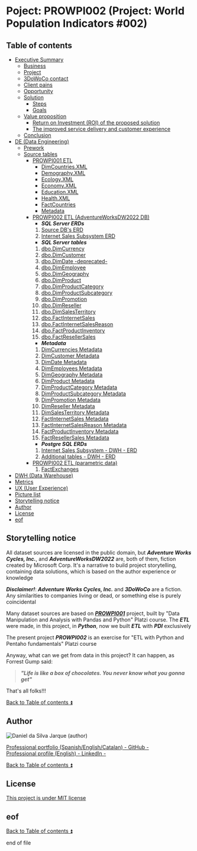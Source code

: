 # Poject: PROWPI002 (Project: World Population Indicators #002)

<!-- TOC -->
## Table of contents

<a id="table-of-contents"></a>

- [Executive Summary](docs/executive_summary.md)
    - [Business](docs/executive_summary.md#business)
    - [Project](docs/executive_summary.md#project)
    - [3DoWoCo contact](docs/executive_summary.md#3dowoco-contact)
    - [Client pains](docs/executive_summary.md#client-pains)
    - [Opportunity](docs/executive_summary.md#opportunity)
    - [Solution](docs/executive_summary.md#solution)
        - [Steps](docs/executive_summary.md#steps)
        - [Goals](docs/executive_summary.md#goals)
    - [Value proposition](docs/executive_summary.md#value-proposition)  
        - [Return on Investment (ROI) of the proposed solution](docs/executive_summary.md#return-on-investment-roi-of-the-proposed-solution)
        - [The improved service delivery and customer experience](docs/executive_summary.md#the-improved-service-delivery-and-customer-experience)  
    - [Conclusion](docs/executive_summary.md#conclusion)  
- [DE (Data Engineering)](#poject-prowpi002-project-world-population-indicators-002)  
    - [Prework](docs/prework.md)  
    - [Source tables](#poject-prowpi002-project-world-population-indicators-002)  
        - [PROWPI001 ETL](docs/prowpi001_etl.md)  
          - [DimCountries.XML](docs/DimCountries.XML.md)
          - [Demography.XML](docs/Demography.XML.md)  
          - [Ecology.XML](docs/Ecology.XML.md)  
          - [Economy.XML](docs/Economy.XML.md)  
          - [Education.XML](docs/Education.XML.md)  
          - [Health.XML](docs/Health.XML.md)  
          - [FactCountries](docs/FactCountries.md)  
          - [Metadata](docs/prowpi001_Metadata.md)  
        - [PROWPI002 ETL (AdventureWorksDW2022 DB)](docs/prowpi002_etl_adventureworksdw2022_db.md)  
          - **_SQL Server ERDs_**  
          1. [Source DB's ERD](docs/Source_SQL_Server_DB.md)  
          2. [Internet Sales Subsystem ERD](docs/Internet_Sales_Subsystem_ERD.md)  
          - **_SQL Server tables_**  
          1. [dbo.DimCurrency](docs/dbo.DimCurrency.md)  
          2. [dbo.DimCustomer](docs/dbo.DimCustomer.md)    
          3. [dbo.DimDate -deprecated-](docs/dbo.DimDate.md)  
          4. [dbo.DimEmployee](docs/dbo.DimEmployee.md)  
          5. [dbo.DimGeography](docs/dbo.DimGeography.md)    
          6. [dbo.DimProduct](docs/dbo.DimProduct.md)  
          7. [dbo.DimProductCategory](docs/dbo.DimProductCategory.md)  
          8. [dbo.DimProductSubcategory](docs/dbo.DimProductSubcategory.md)  
          9. [dbo.DimPromotion](docs/dbo.DimPromotion.md)  
          10. [dbo.DimReseller](docs/dbo.DimReseller.md)  
          11. [dbo.DimSalesTerritory](docs/dbo.DimSalesTerritory.md)  
          12. [dbo.FactInternetSales](docs/dbo.FactInternetSales.md)  
          13. [dbo.FactInternetSalesReason](docs/dbo.FactInternetSalesReason.md)  
          14. [dbo.FactProductInventory](docs/dbo.FactProductInventory.md)  
          15. [dbo.FactResellerSales](docs/dbo.FactResellerSales.md)  
          - **_Metadata_**
          1. [DimCurrencies Metadata](docs/DimCurrencies_Metadata.md)  
          2. [DimCustomer Metadata](docs/DimCustomer_Metadata.md)  
          3. [DimDate Metadata](docs/DimDate_Metadata.md)  
          4. [DimEmployees Metadata](docs/DimEmployees_Metadata.md)  
          5. [DimGeography Metadata](docs/DimGeography_Metadata.md) 
          6. [DimProduct Metadata](docs/DimProduct_Metadata.md)  
          7. [DimProductCategory Metadata](docs/DimProductCategory_Metadata.md)  
          8. [DimProductSubcategory Metadata](docs/DimProductSubcategory_Metadata.md)  
          9. [DimPromotion Metadata](docs/DimPromotion_Metadata.md)  
          10. [DimReseller Metadata](docs/DimReseller_Metadata.md)  
          11. [DimSalesTerritory Metadata](docs/DimSalesTerritory_Metadata.md)  
          12. [FactInternetSales Metadata](docs/FactInternetSales_Metadata.md)  
          13. [FactInternetSalesReason Metadata](docs/FactInternetSalesReason_Metadata.md)  
          14. [FactProductInventory Metadata](docs/FactProductInventory_Metadata.md)  
          15. [FactResellerSales  Metadata](docs/FactResellerSales_Metadata.md)  
          - **_Postgre SQL ERDs_**  
          1. [Internet Sales Subsystem - DWH - ERD](docs/ISS_DWH_ERD.md)  
          2. [Additional tables - DWH - ERD](https://i.imgur.com/Hx93TgT.png)    
        - [PROWPI002 ETL (parametric data)](docs/prowpi002_etl_parametric_data.md)  
          1. [FactExchanges](docs/FactExchanges.md)
- [DWH (Data Warehouse)](docs/dwh.md)
- [Metrics](docs/metrics.md)
- [UX (User Experience)](docs/ux.md)
- [Picture list](docs/pictures.md)
- [Storytelling notice](#storytelling-notice)
- [Author](#author)
- [License](#license)
- [eof](#eof)
<!-- /TOC -->

## Storytelling notice  

All dataset sources are licensed in the public domain, but **_Adventure Works Cycles, Inc._**, and **_AdventureWorksDW2022_** are, both of them, fiction created by Microsoft Corp. It's a narrative to build project storytelling, containing data solutions, which is based on the author experience or knowledge  

**_Disclaimer!_**: **_Adventure Works Cycles, Inc._** and **_3DoWoCo_** are a fiction. Any similarities to companies living or dead, or something else is purely coincidental  

Many dataset sources are based on [**_PROWPI001_**](https://github.com/ddasilva64/MTDPDN23001esp/blob/master/proyectos/PROWPI001.ipynb) project, built by "Data Manipulation and Analysis with Pandas and Python" Platzi course. The **_ETL_** were made, in this project, in **_Python_**, now we built **_ETL_** with **_PDI_** exclusively  

The present project **_PROWPI002_** is an exercise for "ETL with Python and Pentaho fundamentals" Platzi course  

Anyway, what can we get from data in this project? It can happen, as Forrest Gump said:  
> **_"Life is like a box of chocolates. You never know what you gonna get"_**  

That's all folks!!!  

[Back to Table of contents :arrow_double_up:](#table-of-contents)

## Author  

![Daniel da Silva Jarque (author)](https://i.imgur.com/2i0LPvN.png)

[Professional portfolio (Spanish/English/Catalan) - GitHub -](https://github.com/ddasilva64)\
[Professional profile (English) - LinkedIn -](https://linkedin.com/in/daniel-da-silva-jarque-863705206)

[Back to Table of contents :arrow_double_up:](#table-of-contents)

##  License  

[This project is under MIT license](LICENSE.md)

## eof

[Back to Table of contents :arrow_double_up:](#table-of-contents)

end of file